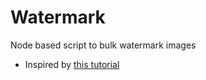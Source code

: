 # Watermark

Node based script to bulk watermark images

* Inspired by [this tutorial](https://dev.to/muhajirdev/how-to-watermark-an-image-with-node-js-4n64)
